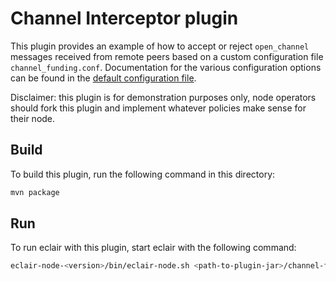 # Channel Interceptor plugin

This plugin provides an example of how to accept or reject `open_channel` messages received from remote peers based on a custom configuration file `channel_funding.conf`.
Documentation for the various configuration options can be found in the [default configuration file](/src/main/resources/reference.conf).

Disclaimer: this plugin is for demonstration purposes only, node operators should fork this plugin and implement whatever policies make sense for their node. 

## Build

To build this plugin, run the following command in this directory:

```sh
mvn package
```

## Run

To run eclair with this plugin, start eclair with the following command:

```sh
eclair-node-<version>/bin/eclair-node.sh <path-to-plugin-jar>/channel-funding-plugin-<version>.jar
```
